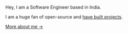 Hey, I am a Software Engineer based in India.


I am a huge fan of open-source and [have built projects]().

[More about me &rarr;]()

